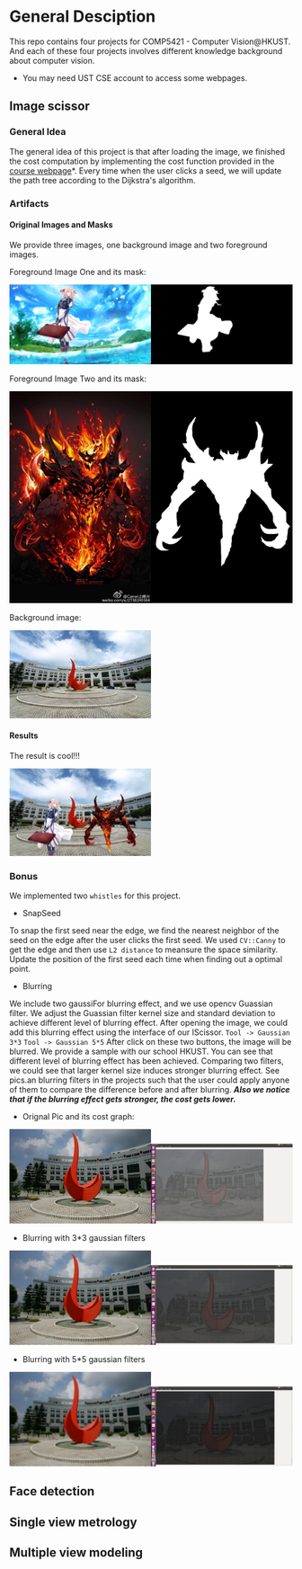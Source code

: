 # General Desciption

This repo contains four projects for COMP5421 - Computer Vision@HKUST. And each of these four projects involves different knowledge background about computer vision.

* You may need UST CSE account to access some webpages.

## Image scissor

### General Idea

The general idea of this project is that after loading the image, we finished the cost computation by implementing the cost function provided in the [course webpage](https://course.cse.ust.hk/comp5421/Password_Only/projects/iscissor/index.html)*. Every time when the user clicks a seed, we will update the path tree according to the Dijkstra's algorithm.

### Artifacts

#### Original Images and Masks

We provide three images, one background image and two foreground images.

Foreground Image One and its mask:

<img src = "./iScissor/artifact/girl.jpg" width = "50%" height = "50%"><img src = "./iScissor/artifact/girl_mask.png" width = "50%" height = "50%">

Foreground Image Two and its mask:

<img src = "./iScissor/artifact/sf.jpg" width = "50%" height = "50%"><img src = "./iScissor/artifact/sf_mask.png" width = "50%" height = "50%">

Background image:

<img src = "./iScissor/artifact/hkust.jpg" width = "50%" height = "50%">

#### Results

The result is cool!!!

<img src = "./iScissor/artifact/artifact.jpg" width = "50%" height = "50%">


### Bonus

We implemented two ```whistles``` for this project.

- SnapSeed

To snap the first seed near the edge, we find the nearest neighbor of the seed on the edge after the user clicks the first seed. We used ```CV::Canny``` to get the edge and then use ```L2 distance``` to meansure the space similarity. Update the position of the first seed each time when finding out a optimal point.

- Blurring

We include two gaussiFor blurring effect, and we use opencv Guassian filter. We adjust the Guassian filter kernel size and standard deviation to achieve different level of blurring effect. After opening the image, we could add this blurring effect using the interface of our IScissor.
	```Tool -> Gaussian 3*3```
    ```Tool -> Gaussian 5*5```
After click on these two buttons, the image will be blurred. We provide a sample with our school HKUST. You can see that different level of blurring effect has been achieved. Comparing two filters, we could see that larger kernel size induces stronger blurring effect. See pics.an blurring filters in the projects such that the user could apply anyone of them to compare the difference before and after blurring. ***Also we notice that if the blurring effect gets stronger, the cost gets lower.***

- Orignal Pic and its cost graph:

<img src = "./iScissor/blur/school.jpg" width = "50%" height = "50%"><img src = "./iScissor/blur/school_costgraph.png" width = "50%" height = "50%">

- Blurring with 3*3 gaussian filters

<img src = "./iScissor/blur/school_blur3.png" width = "50%" height = "50%"><img src = "./iScissor/blur/school_blur3_costgraph.png" width = "50%" height = "50%">

- Blurring with 5*5 gaussian filters


<img src = "./iScissor/blur/school_blur5.png" width = "50%" height = "50%"><img src = "./iScissor/blur/school_blur5_costgraph.png" width = "50%" height = "50%">

## Face detection

## Single view metrology

## Multiple view modeling
